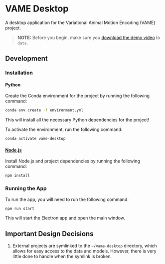 # VAME Desktop
A desktop application for the Variational Animal Motion Encoding (VAME) project.

> **NOTE:** Before you begin, make sure you [download the demo video](https://drive.google.com/file/d/1w6OW9cN_-S30B7rOANvSaR9c3O5KeF0c/view) to `data`.

## Development
### Installation
#### Python
Create the Conda environment for the project by running the following command:

```bash
conda env create -f environment.yml 
```

This will install all the necessary Python dependencies for the project!

To activate the environment, run the following command:
```bash
conda activate vame-desktop
```

#### [Node.js](https://nodejs.org/en)
Install Node.js and project dependencies by running the following command:
```bash
npm install
```

### Running the App
To run the app, you will need to run the following command:
```bash
npm run start
```

This will start the Electron app and open the main window.


## Important Design Decisions
1. External projects are symlinked to the `~/vame-desktop` directory, which allows for easy access to the data and models. However, there is very little done to handle when the symlink is broken.